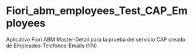 # Fiori_abm_employees_Test_CAP_Employees
Aplicativo Fiori ABM Master-Detail para la prueba del servicio CAP creado de Empleados-Telefonos-Emails (1:N)
